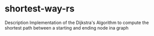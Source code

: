 # shortest-way-rs
Description  Implementation of the Dijkstra's Algorithm to compute the shortest path between a starting and ending node ina graph
